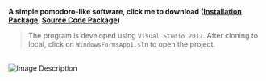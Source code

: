 **A simple pomodoro-like software, click me to download ([Installation Package](https://gitee.com/easecat_gitee/Timer/releases/download/Timer_v1.20/%E7%AE%80%E6%98%93%E7%95%AA%E8%8C%84%E9%92%9F-%E7%BB%BF%E8%89%B2%E7%89%88.7z), [Source Code Package](https://gitee.com/easecat_gitee/Timer/blob/master/WindowsFormsApp1.rar))**<br/>
> The program is developed using `Visual Studio 2017`. After cloning to local, click on `WindowsFormsApp1.sln` to open the project.

<br/>![Image Description](images/image.png)
